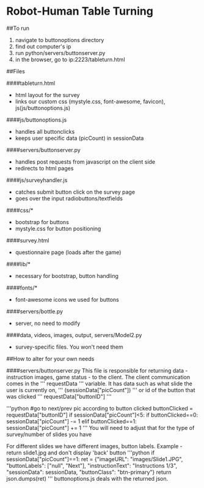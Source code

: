 # Robot-Human Table Turning

##To run

  1.  navigate to buttonoptions directory
  2.  find out computer's ip
  3. run python/servers/buttonserver.py
  4. in the browser, go to ip:2223/tableturn.html

##Files

####tableturn.html
  - html layout for the survey
  - links our custom css (mystyle.css, font-awesome, favicon), js(js/buttonoptions.js)

####js/buttonoptions.js
  - handles all buttonclicks
  - keeps user specific data (picCount) in sessionData

####servers/buttonserver.py
  - handles post requests from javascript on the client side
  - redirects to html pages

####js/surveyhandler.js
  - catches submit button click on the survey page
  - goes over the input radiobuttons/textfields

####css/*
  - bootstrap for buttons
  - mystyle.css for button positioning

####survey.html
  - questionnaire page (loads after the game)

####lib/*
  - necessary for bootstrap, button handling
  
####fonts/*
  - font-awesome icons we used for buttons

####servers/bottle.py
  - server, no need to modify

####data, videos, images, output, servers/Model2.py
  - survey-specific files. You won't need them

##How to alter for your own needs

####servers/buttonserver.py
  This file is responsible for returning data - instruction images, game status - to the client.
  The client communication comes in the ''' requestData ''' variable. It has data such as what slide the user is currently on, ''' (sessionData["picCount"]) ''' or id of the button that was clicked ''' requestData["buttonID"] '''


'''python
#go to next/prev pic according to button clicked
buttonClicked = requestData["buttonID"]
if sessionData["picCount"]<5:
	if buttonClicked==0:
	  sessionData["picCount"] -= 1
	elif buttonClicked==1:
	  sessionData["picCount"] += 1
'''
  You will need to adjust that for the type of survey/number of slides you have

  For different slides we have different images, button labels.
  Example - return slide1.jpg and don't display 'back' button
'''python
if sessionData["picCount"]==1:
ret = {"imageURL": "images/Slide1.JPG",
       "buttonLabels": ["null", "Next"],
       "instructionText": "Instructions 1/3",
       "sessionData": sessionData,
   "buttonClass": "btn-primary"}
return json.dumps(ret)
'''
  buttonoptions.js deals with the returned json.


